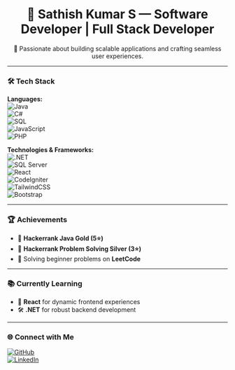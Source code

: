 <h1 align="center">👋 Sathish Kumar S — Software Developer | Full Stack Developer</h1>

<p align="center">
🚀 Passionate about building scalable applications and crafting seamless user experiences.
</p>

---

### 🛠️ **Tech Stack**  

**Languages:**  
![Java](https://img.shields.io/badge/Java-%23E34F26.svg?style=for-the-badge&logo=java&logoColor=white)  
![C#](https://img.shields.io/badge/C%23-%23239120.svg?style=for-the-badge&logo=c-sharp&logoColor=white)  
![SQL](https://img.shields.io/badge/SQL-%23CC2927.svg?style=for-the-badge&logo=microsoftsqlserver&logoColor=white)  
![JavaScript](https://img.shields.io/badge/JavaScript-%23F7DF1E.svg?style=for-the-badge&logo=javascript&logoColor=black)  
![PHP](https://img.shields.io/badge/PHP-%23777BB4.svg?style=for-the-badge&logo=php&logoColor=white)  

**Technologies & Frameworks:**  
![.NET](https://img.shields.io/badge/.NET-%23512BD4.svg?style=for-the-badge&logo=dotnet&logoColor=white)  
![SQL Server](https://img.shields.io/badge/SQL%20Server-%23CC2927.svg?style=for-the-badge&logo=microsoftsqlserver&logoColor=white)  
![React](https://img.shields.io/badge/React-%2361DAFB.svg?style=for-the-badge&logo=react&logoColor=black)  
![CodeIgniter](https://img.shields.io/badge/CodeIgniter-%23DD4814.svg?style=for-the-badge&logo=codeigniter&logoColor=white)  
![TailwindCSS](https://img.shields.io/badge/Tailwind%20CSS-%2338B2AC.svg?style=for-the-badge&logo=tailwind-css&logoColor=white)  
![Bootstrap](https://img.shields.io/badge/Bootstrap-%237952B3.svg?style=for-the-badge&logo=bootstrap&logoColor=white)  

---

### 🏆 **Achievements**  

- 🏅 **Hackerrank Java Gold (5⭐)**  
- 🥈 **Hackerrank Problem Solving Silver (3⭐)**  
- 🧩 Solving beginner problems on **LeetCode**  

---

### 📚 **Currently Learning**  

- 🔧 **React** for dynamic frontend experiences  
- 🛠 **.NET** for robust backend development  

---

### 🌐 **Connect with Me**  

<a href="https://github.com/sathixh" target="_blank"><img src="https://img.shields.io/badge/GitHub-%23181717.svg?style=for-the-badge&logo=github&logoColor=white" alt="GitHub"/></a>  
<a href="https://www.linkedin.com/in/sathixh" target="_blank"><img src="https://img.shields.io/badge/LinkedIn-%230A66C2.svg?style=for-the-badge&logo=linkedin&logoColor=white" alt="LinkedIn"/></a>
